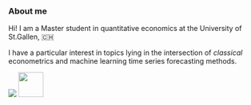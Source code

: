 ### About me

Hi! I am a Master student in quantitative economics at the University of St.Gallen, 🇨🇭

I have a particular interest in topics lying in the intersection of *classical* econometrics and machine learning time series forecasting methods. 

<img src="https://github-readme-stats.vercel.app/api/top-langs?username=nathaliemayor&layout=compact&theme=dark"/>

<a href="https://www.linkedin.com/in/nathaliemayor/">
    <img height="50" src="https://cdn2.iconfinder.com/data/icons/social-icon-3/512/social_style_3_in-306.png"/>
</a>
